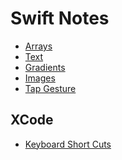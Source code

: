 
<h1>Swift Notes</h1>


* [Arrays](basics/Arrays.md)
* [Text](basics/Text.md)
* [Gradients](basics/Gradients.md)
* [Images](basics/Images.md)
* [Tap Gesture](basics/Tap_Gesture.md)




<h2> XCode </h2>
  
  * [Keyboard Short Cuts](Xcode/Keyboard_Shortcuts.md)

  
  
  
  
